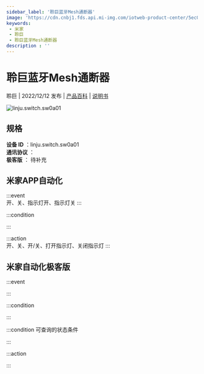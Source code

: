 ```yaml
---
sidebar_label: '聆巨蓝牙Mesh通断器'
image: 'https://cdn.cnbj1.fds.api.mi-img.com/iotweb-product-center/5ec0a9bda530f19b05369f6406029b49_1668679567798.png?GalaxyAccessKeyId=AKVGLQWBOVIRQ3XLEW&Expires=9223372036854775807&Signature=+GTFWjVVnXkJBm0Wl5WgwNqxuM0='
keywords: 
 - 米家
 - 聆巨
 - 聆巨蓝牙Mesh通断器
description : ''
---
```

# 聆巨蓝牙Mesh通断器

聆巨 | 2022/12/12 发布 | [产品百科](https://home.mi.com/webapp/content/baike/product/index.html?model=linju.switch.sw0a01/) | [说明书](https://home.mi.com/views/introduction.html?model=linju.switch.sw0a01&region=cn)

![linju.switch.sw0a01](https://cdn.cnbj1.fds.api.mi-img.com/iotweb-product-center/5ec0a9bda530f19b05369f6406029b49_1668679567798.png?GalaxyAccessKeyId=AKVGLQWBOVIRQ3XLEW&Expires=9223372036854775807&Signature=+GTFWjVVnXkJBm0Wl5WgwNqxuM0=)

## 规格  
> 
**设备 ID** ：linju.switch.sw0a01  
**通讯协议** ：  
**极客版**  ： 待补充 


## 米家APP自动化  

:::event  
开、关、指示灯开、指示灯关
:::

:::condition  

:::

:::action   
开、关、开/关、打开指示灯、关闭指示灯
:::

## 米家自动化极客版  

:::event  

:::

:::condition  

:::

:::condition 可查询的状态条件  

:::

:::action  

:::

        
